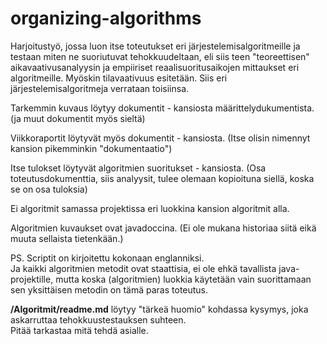 # organizing-algorithms

Harjoitustyö, jossa luon itse toteutukset eri järjestelemisalgoritmeille ja testaan miten ne suoriutuvat tehokkuudeltaan, eli siis teen "teoreettisen" aikavaativusanalyysin ja empiiriset reaalisuoritusaikojen mittaukset eri algoritmeille. Myöskin tilavaativuus esitetään. Siis eri järjestelemisalgoritmeja verrataan toisiinsa.
  
  
Tarkemmin kuvaus löytyy dokumentit - kansiosta määrittelydukumentista. (ja muut dokumentit myös sieltä)

Viikkoraportit löytyvät myös dokumentit - kansiosta. (Itse olisin nimennyt kansion pikemminkin "dokumentaatio")

Itse tulokset löytyvät algoritmien suoritukset - kansiosta. (Osa toteutusdokumenttia, siis analyysit, tulee olemaan kopioituna siellä, koska se on osa tuloksia)

Ei algoritmit samassa projektissa eri luokkina kansion algoritmit alla.

Algoritmien kuvaukset ovat javadoccina. (Ei ole mukana historiaa siitä eikä muuta sellaista tietenkään.)
  
  
PS. Scriptit on kirjoitettu kokonaan englanniksi.  
Ja kaikki algoritmien metodit ovat staattisia, ei ole ehkä tavallista java-projektille, mutta koska (algoritmien) luokkia käytetään vain suorittamaan sen yksittäisen metodin on tämä paras toteutus.  
  
**/Algoritmit/readme.md** löytyy "tärkeä huomio" kohdassa kysymys, joka askarruttaa tehokkuustestauksen suhteen.  
Pitää tarkastaa mitä tehdä asialle.